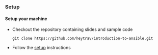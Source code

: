 ### Setup


#### Setup your machine
* Checkout the repository containing slides and sample code
   ```
   git clone https://github.com/heytrav/introduction-to-ansible.git
   ```
   <!-- .element: style="font-size:12pt;"  -->
* Follow the [setup](https://github.com/heytrav/introduction-to-ansible/tree/master/setup) instructions

